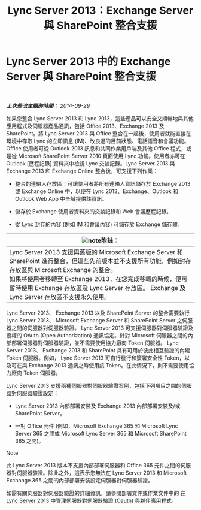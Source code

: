 ﻿---
title: Lync Server 2013：Exchange Server 與 SharePoint 整合支援
TOCTitle: Exchange Server 與 SharePoint 整合支援
ms:assetid: 72bf8aa5-55b1-4851-8a59-c96bf85d215a
ms:mtpsurl: https://technet.microsoft.com/zh-tw/library/JJ205005(v=OCS.15)
ms:contentKeyID: 49291298
ms.date: 08/10/2015
mtps_version: v=OCS.15
ms.translationtype: HT
---

# Lync Server 2013 中的 Exchange Server 與 SharePoint 整合支援

 

_**上次修改主題的時間：** 2014-09-29_

如果您整合 Lync Server 2013 和 Lync 2013，這些產品可以安全又順暢地與其他應用程式及伺服器產品通訊，包括 Office 2013、Exchange 2013 及 SharePoint。將 Lync Server 2013 與 Office 整合在一起後，使用者就能直接在環境中存取 Lync 的立即訊息 (IM)、改良過的目前狀態、電話語音和會議功能。Office 使用者可從 Outlook 2013 訊息和共同作業用戶端及其他 Office 程式，或是從 Microsoft SharePoint Server 2010 頁面使用 Lync 功能。使用者亦可在 Outlook \[歷程記錄\] 資料夾中檢視 Lync 交談記錄。Lync Server 2013 與 Exchange 2013 和 Exchange Online 整合後，可支援下列作業：

  - 整合的連絡人存放區：可讓使用者將所有連絡人資訊儲存於 Exchange 2013 或 Exchange Online 中，以便在 Lync 2013、Exchange、Outlook 和 Outlook Web App 中全域提供該資訊。

  - 儲存於 Exchange 使用者資料夾的交談記錄和 Web 會議歷程記錄。

  - 從 Lync 封存的內容 (例如 IM 和會議內容) 可儲存於 Exchange 儲存體。

<table>
<thead>
<tr class="header">
<th><img src="images/Gg398811.note(OCS.15).gif" title="note" alt="note" />附註：</th>
</tr>
</thead>
<tbody>
<tr class="odd">
<td>Lync Server 2013 支援與舊版的 Microsoft Exchange Server 和 SharePoint 進行整合，但這些先前版本並不支援所有功能，例如封存存放區與 Microsoft Exchange 的整合。<br />
如果將使用者移轉至 Exchange 2013，在您完成移轉的時候，便可暫時使用 Exchange 存放區及 Lync Server 存放區。 Exchange 及 Lync Server 存放區不支援永久使用。</td>
</tr>
</tbody>
</table>


Lync Server 2013、 Exchange 2013 以及 SharePoint Server 的整合需要執行 Lync Server 2013、 Microsoft Exchange Server 和 SharePoint Server 之伺服器之間的伺服器對伺服器驗證。 Lync Server 2013 可支援伺服器對伺服器驗證及授權的 OAuth (Open Authorization) 通訊協定。針對 Microsoft 伺服器之間的內部部署伺服器對伺服器驗證，並不需要使用協力廠商 Token 伺服器。 Lync Server 2013、 Exchange 2013 和 SharePoint 具有可用於彼此相互驗證的內建 Token 伺服器。例如， Lync Server 2013 可自行發行和簽署安全性 Token，以及可在與 Exchange 2013 通訊之時使用該 Token。在此情況下，則不需要使用協力廠商 Token 伺服器。

Lync Server 2013 支援兩種伺服器對伺服器驗證案例，包括下列項目之間的伺服器對伺服器驗證設定：

  - Lync Server 2013 內部部署安裝及 Exchange 2013 內部部署安裝及/或 SharePoint Server。

  - 一對 Office 元件 (例如，Microsoft Exchange 365 和 Microsoft Lync Server 365 之間或 Microsoft Lync Server 365 和 Microsoft SharePoint 365 之間)。

> [!NOTE]  
> 此 Lync Server 2013 版本不支援內部部署伺服器和 Office 365 元件之間的伺服器對伺服器驗證。除此之外，這表示您無法在 Lync Server 2013 和 Microsoft Exchange 365 之間的內部部署安裝設定伺服器對伺服器驗證。



如需有關伺服器對伺服器驗證的詳細資訊，請參閱部署文件或作業文件中的 [在 Lync Server 2013 中管理伺服器對伺服器驗證 (Oauth) 與夥伴應用程式](lync-server-2013-managing-server-to-server-authentication-oauth-and-partner-applications.md)。

